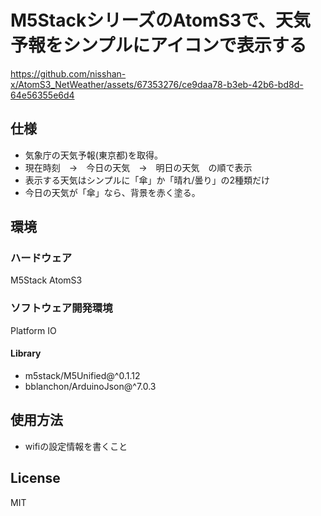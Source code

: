 # M5StackシリーズのAtomS3で、天気予報をシンプルにアイコンで表示する

https://github.com/nisshan-x/AtomS3_NetWeather/assets/67353276/ce9daa78-b3eb-42b6-bd8d-64e56355e6d4

## 仕様

- 気象庁の天気予報(東京都)を取得。
- 現在時刻　→　今日の天気　→　明日の天気　の順で表示
- 表示する天気はシンプルに「傘」か「晴れ/曇り」の2種類だけ
- 今日の天気が「傘」なら、背景を赤く塗る。

## 環境

### ハードウェア

M5Stack AtomS3

### ソフトウェア開発環境

Platform IO

#### Library

- m5stack/M5Unified@^0.1.12
- bblanchon/ArduinoJson@^7.0.3

## 使用方法

- wifiの設定情報を書くこと

## License

MIT